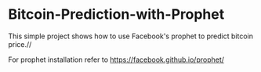 # Bitcoin-Prediction-with-Prophet

This simple project shows how to use Facebook's prophet to predict bitcoin price.//

For prophet installation refer to https://facebook.github.io/prophet/